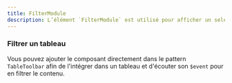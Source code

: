 ```yaml
---
title: FilterModule
description: L’élément `FilterModule` est utilisé pour afficher un selecteur de filtre et retourner les valeurs sélectionnées sous forme de `Field[]`.
---
```


<doc-tabs>

<doc-tab-item label="Utilisation">

<doc-example file="filter-module/usage"></doc-example>

### Filtrer un tableau

Vous pouvez ajouter le composant directement dans le pattern `TableToolbar` afin de l'intégrer dans un tableau et d'écouter son `$event` pour en filtrer le contenu.

<doc-example file="filter-module/table-toolbar"></doc-example>

</doc-tab-item>

<doc-tab-item label="API">
<doc-api name="filter-module"></doc-api>
</doc-tab-item>

</doc-tabs>
